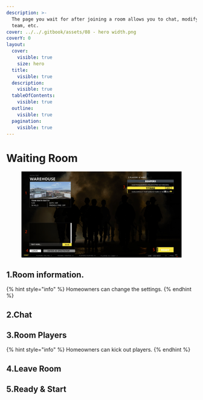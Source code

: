 ```yaml
---
description: >-
  The page you wait for after joining a room allows you to chat, modify your
  team, etc.
cover: ../../.gitbook/assets/08 - hero width.png
coverY: 0
layout:
  cover:
    visible: true
    size: hero
  title:
    visible: true
  description:
    visible: true
  tableOfContents:
    visible: true
  outline:
    visible: true
  pagination:
    visible: true
---
```


# Waiting Room

<figure><img src="../../.gitbook/assets/waitingroom.png" alt=""><figcaption></figcaption></figure>

## 1.Room information.

{% hint style="info" %}
Homeowners can change the settings.
{% endhint %}

## 2.Chat

## 3.Room Players

{% hint style="info" %}
Homeowners can kick out players.
{% endhint %}

## 4.Leave Room

## 5.Ready & Start

